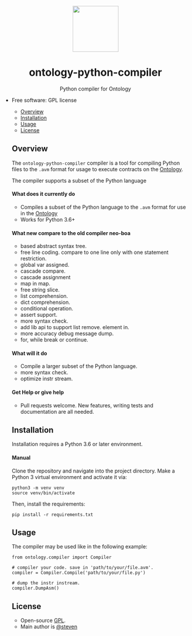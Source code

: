 <p align="center">
  <img
    src="https://github.com/ontio/ontology-python-compiler/blob/master/ontologypic.png"
    width="125px;">
</p>


<h1 align="center">ontology-python-compiler</h1>
<p align="center">
  Python compiler for Ontology
</p>

<ul>
<li>Free software: GPL license</li>




- [Overview](#overview)
- [Installation](#installation)
- [Usage](#usage)
- [License](#license)

## Overview

The `ontology-python-compiler` compiler is a tool for compiling Python files to the `.avm` format for usage to execute contracts on the [Ontology](https://github.com/ontio/ontology/).

The compiler supports a subset of the Python language 


#### What does it currently do

- Compiles a subset of the Python language to the `.avm` format for use in the [Ontology](https://github.com/ontio/ontology)
- Works for Python 3.6+

#### What new compare to the old compiler neo-boa 

- based abstract syntax tree.
- free line coding.  compare to one line only with one statement restriction.
- global var assigned.
- cascade compare.
- cascade assignment
- map in map.
- free string slice.
- list comprehension.
- dict comprehension.
- conditional operation.
- assert support.
- more syntax check. 
- add lib api to support list remove. element in.
- more accuracy debug message dump.
- for, while break or continue.

#### What will it do

- Compile a larger subset of the Python language.
- more syntax check.
- optimize instr stream.

#### Get Help or give help

- Pull requests welcome. New features, writing tests and documentation are all needed.


## Installation

Installation requires a Python 3.6 or later environment.

#### Manual

Clone the repository and navigate into the project directory. Make a Python 3 virtual environment and activate it via:

```
python3 -m venv venv
source venv/bin/activate
```

Then, install the requirements:

```
pip install -r requirements.txt
```



## Usage

The compiler may be used like in the following example:

```
from ontology.compiler import Compiler

# compiler your code. save in 'path/to/your/file.avm'.
compiler = Compiler.Compile('path/to/your/file.py')

# dump the instr instream.
compiler.DumpAsm()
```


## License

- Open-source [GPL](LICENSE.md).
- Main author is [@steven](https://github.com/carltraveler)
